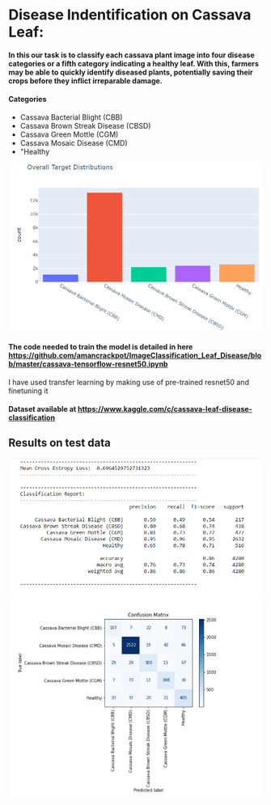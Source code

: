 # Disease Indentification on Cassava Leaf:
#### In this our task is to classify each cassava plant image into four disease categories or a fifth category indicating a healthy leaf. With this, farmers may be able to quickly identify diseased plants, potentially saving their crops before they inflict irreparable damage.

#### Categories
- Cassava Bacterial Blight (CBB)
- Cassava Brown Streak Disease (CBSD)
- Cassava Green Mottle (CGM)
- Cassava Mosaic Disease (CMD)
- "Healthy

![image](https://github.com/amancrackpot/ImageClassification_Leaf_Disease/blob/master/Results/target_dist.png)

#### The code needed to train the model is detailed in here https://github.com/amancrackpot/ImageClassification_Leaf_Disease/blob/master/cassava-tensorflow-resnet50.ipynb
I have used transfer learning by making use of pre-trained resnet50 and finetuning it

#### Dataset available at https://www.kaggle.com/c/cassava-leaf-disease-classification
## Results on test data
![image](https://github.com/amancrackpot/ImageClassification_Leaf_Disease/blob/master/Results/cr.png)
![image](https://github.com/amancrackpot/ImageClassification_Leaf_Disease/blob/master/Results/cm.png)

